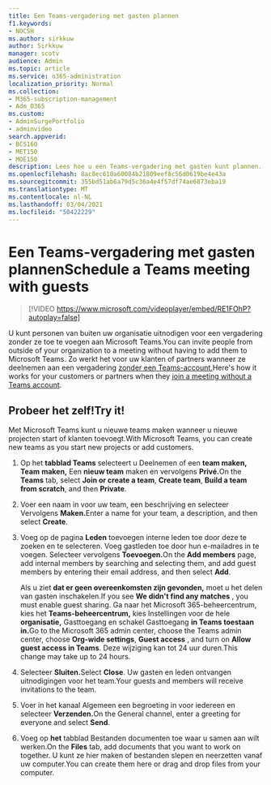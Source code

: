 ```yaml
---
title: Een Teams-vergadering met gasten plannen
f1.keywords:
- NOCSH
ms.author: sirkkuw
author: Sirkkuw
manager: scotv
audience: Admin
ms.topic: article
ms.service: o365-administration
localization_priority: Normal
ms.collection:
- M365-subscription-management
- Adm_O365
ms.custom:
- AdminSurgePortfolio
- adminvideo
search.appverid:
- BCS160
- MET150
- MOE150
description: Lees hoe u een Teams-vergadering met gasten kunt plannen.
ms.openlocfilehash: 8ac8ec610a60084b21809eef8c56d0619be4e43a
ms.sourcegitcommit: 355bd51ab6a79d5c36a4e4f57df74ae6873eba19
ms.translationtype: MT
ms.contentlocale: nl-NL
ms.lasthandoff: 03/04/2021
ms.locfileid: "50422229"
---
```

# <a name="schedule-a-teams-meeting-with-guests"></a><span data-ttu-id="2df8d-103">Een Teams-vergadering met gasten plannen</span><span class="sxs-lookup"><span data-stu-id="2df8d-103">Schedule a Teams meeting with guests</span></span>

> [!VIDEO https://www.microsoft.com/videoplayer/embed/RE1FOhP?autoplay=false]

<span data-ttu-id="2df8d-104">U kunt personen van buiten uw organisatie uitnodigen voor een vergadering zonder ze toe te voegen aan Microsoft Teams.</span><span class="sxs-lookup"><span data-stu-id="2df8d-104">You can invite people from outside of your organization to a meeting without having to add them to Microsoft Teams.</span></span> <span data-ttu-id="2df8d-105">Zo werkt het voor uw klanten of partners wanneer ze deelnemen aan een vergadering [zonder een Teams-account.](https://support.microsoft.com/office/c6efc38f-4e03-4e79-b28f-e65a4c039508)</span><span class="sxs-lookup"><span data-stu-id="2df8d-105">Here's how it works for your customers or partners when they [join a meeting without a Teams account](https://support.microsoft.com/office/c6efc38f-4e03-4e79-b28f-e65a4c039508).</span></span>

## <a name="try-it"></a><span data-ttu-id="2df8d-106">Probeer het zelf!</span><span class="sxs-lookup"><span data-stu-id="2df8d-106">Try it!</span></span>

<span data-ttu-id="2df8d-107">Met Microsoft Teams kunt u nieuwe teams maken wanneer u nieuwe projecten start of klanten toevoegt.</span><span class="sxs-lookup"><span data-stu-id="2df8d-107">With Microsoft Teams, you can create new teams as you start new projects or add customers.</span></span>

1. <span data-ttu-id="2df8d-108">Op het **tabblad Teams** selecteert u Deelnemen of een **team maken, Team** **maken,** Een **nieuw team** maken en vervolgens **Privé.**</span><span class="sxs-lookup"><span data-stu-id="2df8d-108">On the  **Teams** tab, select **Join or create a team**, **Create team**, **Build a team from scratch**, and then **Private**.</span></span>
2. <span data-ttu-id="2df8d-109">Voer een naam in voor uw team, een beschrijving en selecteer Vervolgens **Maken.**</span><span class="sxs-lookup"><span data-stu-id="2df8d-109">Enter a name for your team, a description, and then select  **Create**.</span></span>
3. <span data-ttu-id="2df8d-110">Voeg op de pagina **Leden** toevoegen interne leden toe door deze te zoeken en te selecteren. Voeg gastleden toe door hun e-mailadres in te voegen. Selecteer vervolgens **Toevoegen.**</span><span class="sxs-lookup"><span data-stu-id="2df8d-110">On the  **Add members**  page, add internal members by searching and selecting them, and add guest members by entering their email address, and then select  **Add**.</span></span>

    <span data-ttu-id="2df8d-111">Als u ziet  **dat er geen overeenkomsten zijn gevonden,** moet u het delen van gasten inschakelen.</span><span class="sxs-lookup"><span data-stu-id="2df8d-111">If you see  **We didn't find any matches** , you must enable guest sharing.</span></span> <span data-ttu-id="2df8d-112">Ga naar het Microsoft 365-beheercentrum, kies het **Teams-beheercentrum,** kies Instellingen voor de hele **organisatie,** Gasttoegang en schakel Gasttoegang **in Teams toestaan in.**</span><span class="sxs-lookup"><span data-stu-id="2df8d-112">Go to the Microsoft 365 admin center, choose the Teams admin center, choose  **Org-wide settings**,  **Guest access** , and turn on  **Allow guest access in Teams**.</span></span> <span data-ttu-id="2df8d-113">Deze wijziging kan tot 24 uur duren.</span><span class="sxs-lookup"><span data-stu-id="2df8d-113">This change may take up to 24 hours.</span></span>

1. <span data-ttu-id="2df8d-114">Selecteer **Sluiten.**</span><span class="sxs-lookup"><span data-stu-id="2df8d-114">Select  **Close**.</span></span> <span data-ttu-id="2df8d-115">Uw gasten en leden ontvangen uitnodigingen voor het team.</span><span class="sxs-lookup"><span data-stu-id="2df8d-115">Your guests and members will receive invitations to the team.</span></span>
2. <span data-ttu-id="2df8d-116">Voer in het kanaal Algemeen een begroeting in voor iedereen en selecteer **Verzenden.**</span><span class="sxs-lookup"><span data-stu-id="2df8d-116">On the General channel, enter a greeting for everyone and select  **Send**.</span></span>
3. <span data-ttu-id="2df8d-117">Voeg op  **het** tabblad Bestanden documenten toe waar u samen aan wilt werken.</span><span class="sxs-lookup"><span data-stu-id="2df8d-117">On the  **Files** tab, add documents that you want to work on together.</span></span> <span data-ttu-id="2df8d-118">U kunt ze hier maken of bestanden slepen en neerzetten vanaf uw computer.</span><span class="sxs-lookup"><span data-stu-id="2df8d-118">You can create them here or drag and drop files from your computer.</span></span>